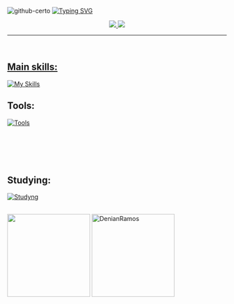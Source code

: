 

![github-certo](https://github.com/DenianRamos/DenianRamos/assets/95594927/8f0107dd-65f3-4cce-b37e-f677844bd33b)
<a href="https://git.io/typing-svg"><img src="https://readme-typing-svg.herokuapp.com?font=Fira+Code&size=25&duration=2500&pause=1000&color=F7F7F7&random=false&width=820&height=120&lines=Not+knowing+it+was+impossible%2C+he+went+out+there+and+did+it." alt="Typing SVG" /></a>




<div align="center">  
<a href="https://www.instagram.com/denianxdd/" target="_blank"><img src="https://img.shields.io/badge/-Instagram-EC2E2C?style=for-the-badge&logo=instagram&logoColor=white"</a>
<a href="https://www.linkedin.com/in/denian-soares-ramos/" target="_blank"><img src="https://img.shields.io/badge/-LinkedIn-0961B8?style=for-the-badge&logo=linkedin&logoColor=white"</a>
</div>

---
<br/>
  
## Main skills:
[![My Skills](https://skillicons.dev/icons?i=ts,dotnet,cs,java,py,js,html,css,spring,bootstrap)](https://skillicons.dev)

## Tools:
[![Tools](https://skillicons.dev/icons?i=vscode,visualstudio,git,windows,linux,ae,rider,figma,ps,pr,powershell)](https://skillicons.dev)
</br>
<br>
</br>

<br>
</br>

## Studying:
[![Studyng](https://skillicons.dev/icons?i=rust,azure,gcp,go,linux,lua,vue,mysql)](https://skillicons.dev)

<br/>

<div align="left">
  <img height=190 align="center" src="https://github-readme-stats.vercel.app/api/top-langs?username=DenianRamos&theme=gotham&layout=compact&langs_count=8&card_width=320" />
  <img height="190" align="center" src="https://github-readme-streak-stats.herokuapp.com/?user=DenianRamos&theme=gotham&hide_border=false" alt="DenianRamos">
</div>

<br/>

<!-- <img width=100% src="https://capsule-render.vercel.app/api?type=waving&color=008036&height=120&section=footer"/> -->
